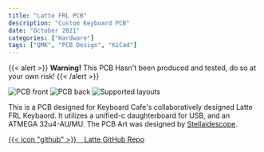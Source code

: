 ```yaml
---
title: "Latte FRL PCB"
description: "Custom Keyboard PCB"
date: "October 2021"
categories: ["Hardware"]
tags: ["QMK", "PCB Design", "KiCad"]
---
```

{{< alert >}}
**Warning!** This PCB Hasn't been produced and tested, do so at your own risk!
{{< /alert >}}

![PCB front](hardware/latte/latte-front.png "Front of the PCB")
![PCB back](hardware/latte/latte-back.png "Back of the PCB")
![Supported layouts](latte/latte-layouts.png "Supported layouts")

This is a PCB designed for Keyboard Cafe's collaboratively designed Latte FRL Keybaord. It utilizes a unified-c daughterboard for USB, and an ATMEGA 32u4-AU/MU. The PCB Art was designed by [Stellaidescope](https://twitter.com/stellaidoscope).

[{{< icon "github" >}}&nbsp;&nbsp;&nbsp;&nbsp;Latte GitHub Repo](https://github.com/lfgberg/latte-frl-pcb)
